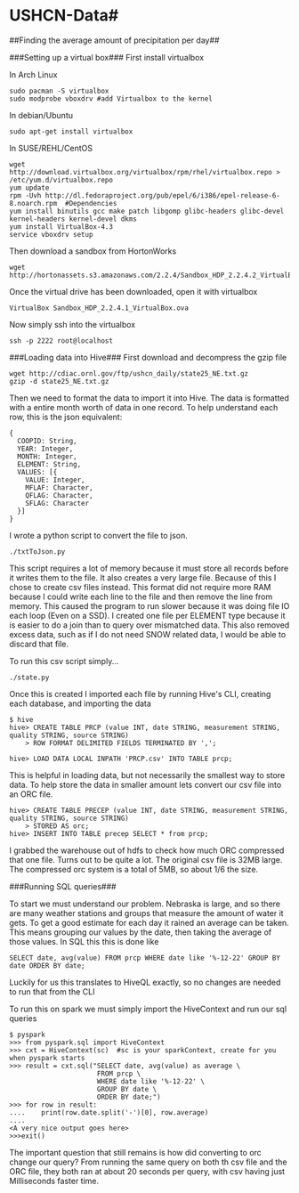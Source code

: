 # USHCN-Data#
##Finding the average amount of precipitation per day##

###Setting up a virtual box###
First install virtualbox

In Arch Linux

    sudo pacman -S virtualbox
    sudo modprobe vboxdrv #add Virtualbox to the kernel
In debian/Ubuntu

    sudo apt-get install virtualbox 
In SUSE/REHL/CentOS

    wget http://download.virtualbox.org/virtualbox/rpm/rhel/virtualbox.repo > /etc/yum.d/virtualbox.repo
    yum update
    rpm -Uvh http://dl.fedoraproject.org/pub/epel/6/i386/epel-release-6-8.noarch.rpm  #Dependencies
    yum install binutils gcc make patch libgomp glibc-headers glibc-devel kernel-headers kernel-devel dkms
    yum install VirtualBox-4.3
    service vboxdrv setup

Then download a sandbox from HortonWorks

    wget http://hortonassets.s3.amazonaws.com/2.2.4/Sandbox_HDP_2.2.4.2_VirtualBox.ova
Once the virtual drive has been downloaded, open it with virtualbox

    VirtualBox Sandbox_HDP_2.2.4.1_VirtualBox.ova
Now simply ssh into the virtualbox

    ssh -p 2222 root@localhost
    
###Loading data into Hive###
First download and decompress the gzip file

    wget http://cdiac.ornl.gov/ftp/ushcn_daily/state25_NE.txt.gz
    gzip -d state25_NE.txt.gz
Then we need to format the data to import it into Hive.
The data is formatted with a entire month worth of data in one record.
To help understand each row, this is the json equivalent:

    {
      COOPID: String,
      YEAR: Integer,
      MONTH: Integer,
      ELEMENT: String,
      VALUES: [{
        VALUE: Integer,
        MFLAF: Character,
        QFLAG: Character,
        SFLAG: Character
      }]
    }
I wrote a python script to convert the file to json.

    ./txtToJson.py
This script requires a lot of memory because it must store all records before it writes them to the file. It also creates a very large file. Because of this I chose to create csv files instead.  This format did not require more RAM because I could write each line to the file and then remove the line from memory. This caused the program to run slower because it was doing file IO each loop (Even on a SSD). I created one file per ELEMENT type because it is easier to do a join than to query over mismatched data.  This also removed excess data, such as if I do not need SNOW related data, I would be able to discard that file.

To run this csv script simply...

    ./state.py

Once this is created I imported each file by running Hive's CLI, creating each database, and importing the data

    $ hive
    hive> CREATE TABLE PRCP (value INT, date STRING, measurement STRING, quality STRING, source STRING) 
        > ROW FORMAT DELIMITED FIELDS TERMINATED BY ',';
        
    hive> LOAD DATA LOCAL INPATH 'PRCP.csv' INTO TABLE prcp; 

This is helpful in loading data, but not necessarily the smallest way to store data.  To help store the data in smaller amount lets convert our csv file into an ORC file.

    hive> CREATE TABLE PRECEP (value INT, date STRING, measurement STRING, quality STRING, source STRING) 
        > STORED AS orc;
    hive> INSERT INTO TABLE precep SELECT * from prcp;
    
I grabbed the warehouse out of hdfs to check how much ORC compressed that one file.  Turns out to be quite a lot.  The original csv file is 32MB large. The compressed orc system is a total of 5MB, so about 1/6 the size.

###Running SQL queries###

To start we must understand our problem.  Nebraska is large, and so there are many weather stations and groups that measure the amount of water it gets.  To get a good estimate for each day it rained an average can be taken. This means grouping our values by the date, then taking the average of those values.  In SQL this this is done like

    SELECT date, avg(value) FROM prcp WHERE date like '%-12-22' GROUP BY date ORDER BY date;
Luckily for us this translates to HiveQL exactly, so no changes are needed to run that from the CLI

To run this on spark we must simply import the HiveContext and run our sql queries

    $ pyspark
    >>> from pyspark.sql import HiveContext
    >>> cxt = HiveContext(sc)  #sc is your sparkContext, create for you when pyspark starts
    >>> result = cxt.sql("SELECT date, avg(value) as average \
                          FROM prcp \
                          WHERE date like '%-12-22' \
                          GROUP BY date \
                          ORDER BY date;")
    >>> for row in result:
    ....    print(row.date.split('-')[0], row.average)
    ....
    <A very nice output goes here>
    >>>exit()
    
The important question that still remains is how did converting to orc change our query?  From running the same query on both th csv file and the ORC file, they both ran at about 20 seconds per query, with csv having just Milliseconds faster time.
